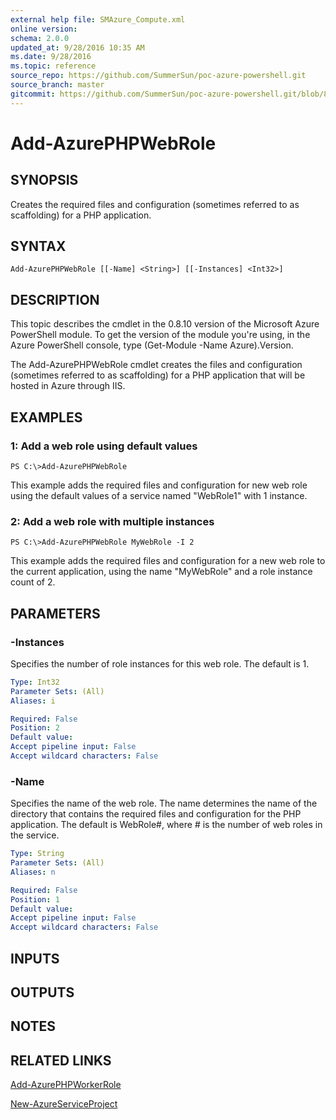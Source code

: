 ```yaml
---
external help file: SMAzure_Compute.xml
online version: 
schema: 2.0.0
updated_at: 9/28/2016 10:35 AM
ms.date: 9/28/2016
ms.topic: reference
source_repo: https://github.com/SummerSun/poc-azure-powershell.git
source_branch: master
gitcommit: https://github.com/SummerSun/poc-azure-powershell.git/blob/8903b0f1daa01932ac5fa167f377736de2df6709/azureps-cmdlets-docs/Service%20Management/Compute%20Cmdlets/v1.0/Add-AzurePHPWebRole.md
---
```


# Add-AzurePHPWebRole
## SYNOPSIS
Creates the required files and configuration (sometimes referred to as scaffolding) for a PHP application.

## SYNTAX

```
Add-AzurePHPWebRole [[-Name] <String>] [[-Instances] <Int32>]
```

## DESCRIPTION
This topic describes the cmdlet in the 0.8.10 version of the Microsoft Azure PowerShell module.
To get the version of the module you're using, in the Azure PowerShell console, type (Get-Module -Name Azure).Version.

The Add-AzurePHPWebRole cmdlet creates the files and configuration (sometimes referred to as scaffolding) for a PHP application that will be hosted in Azure through IIS.

## EXAMPLES

### 1: Add a web role using default values
```
PS C:\>Add-AzurePHPWebRole
```

This example adds the required files and configuration for new web role using the default values of a service named "WebRole1" with 1 instance.

### 2: Add a web role with multiple instances
```
PS C:\>Add-AzurePHPWebRole MyWebRole -I 2
```

This example adds the required files and configuration for a new web role to the current application, using the name "MyWebRole" and a role instance count of 2.

## PARAMETERS

### -Instances
Specifies the number of role instances for this web role.
The default is 1.

```yaml
Type: Int32
Parameter Sets: (All)
Aliases: i

Required: False
Position: 2
Default value: 
Accept pipeline input: False
Accept wildcard characters: False
```

### -Name
Specifies the name of the web role.
The name determines the name of the directory that contains the required files and configuration for the PHP application.
The default is WebRole#, where # is the number of web roles in the service.

```yaml
Type: String
Parameter Sets: (All)
Aliases: n

Required: False
Position: 1
Default value: 
Accept pipeline input: False
Accept wildcard characters: False
```

## INPUTS

## OUTPUTS

## NOTES

## RELATED LINKS

[Add-AzurePHPWorkerRole](4759ce95-bb7a-46f0-8125-2a1966f572d4)

[New-AzureServiceProject](68b3e4a9-7aff-4274-bd8c-0f664cb6e65d)

